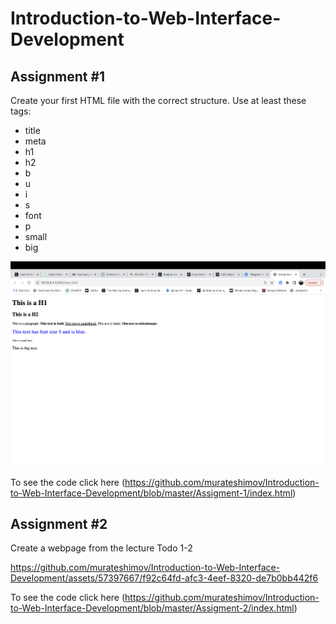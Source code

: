 # Introduction-to-Web-Interface-Development
## Assignment #1
Create your first HTML file with the correct structure. Use at least these tags:

* title
* meta
* h1
* h2
* b
* u
* i
* s
* font
* p
* small
* big

![assigment-1](Assigment-1/img/assigment-1.png?raw=true)

To see the code click here (https://github.com/murateshimov/Introduction-to-Web-Interface-Development/blob/master/Assigment-1/index.html)


## Assignment #2
Create a webpage from the lecture Todo 1-2

https://github.com/murateshimov/Introduction-to-Web-Interface-Development/assets/57397667/f92c64fd-afc3-4eef-8320-de7b0bb442f6

To see the code click here (https://github.com/murateshimov/Introduction-to-Web-Interface-Development/blob/master/Assigment-2/index.html)



